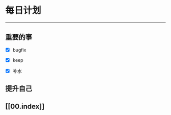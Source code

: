 
# 每日计划
---
## 重要的事

- [x]  bugfix
- [x] keep
- [x] 补水




## 提升自己

  



## [[00.index]]










